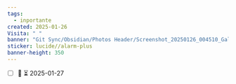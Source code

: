 ```yaml
---
tags:
  - inportante
created: 2025-01-26
Visita: " "
banner: "Git Sync/Obsidian/Photos Header/Screenshot_20250126_004510_Gallery.jpg"
sticker: lucide//alarm-plus
banner-height: 350
---
```

- [ ] 📅  ⏳ 2025-01-27